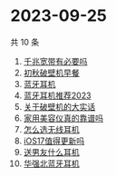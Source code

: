 # 2023-09-25

共 10 条

<!-- BEGIN -->
<!-- 最后更新时间 Mon Sep 25 2023 05:05:33 GMT+0800 (China Standard Time) -->

1. [千兆宽带有必要吗](https://www.zhihu.com/search?q=%E5%8D%83%E5%85%86%E5%AE%BD%E5%B8%A6%E6%9C%89%E5%BF%85%E8%A6%81%E5%90%97)
1. [初秋破壁机早餐](https://www.zhihu.com/search?q=%E5%88%9D%E7%A7%8B%E7%A0%B4%E5%A3%81%E6%9C%BA%E6%97%A9%E9%A4%90)
1. [蓝牙耳机](https://www.zhihu.com/search?q=%E8%93%9D%E7%89%99%E8%80%B3%E6%9C%BA)
1. [蓝牙耳机推荐2023](https://www.zhihu.com/search?q=%E8%93%9D%E7%89%99%E8%80%B3%E6%9C%BA%E6%8E%A8%E8%8D%902023)
1. [关于破壁机的大实话](https://www.zhihu.com/search?q=%E5%85%B3%E4%BA%8E%E7%A0%B4%E5%A3%81%E6%9C%BA%E7%9A%84%E5%A4%A7%E5%AE%9E%E8%AF%9D)
1. [家用美容仪真的靠谱吗](https://www.zhihu.com/search?q=%E5%AE%B6%E7%94%A8%E7%BE%8E%E5%AE%B9%E4%BB%AA%E7%9C%9F%E7%9A%84%E9%9D%A0%E8%B0%B1%E5%90%97)
1. [怎么选无线耳机](https://www.zhihu.com/search?q=%E6%80%8E%E4%B9%88%E9%80%89%E6%97%A0%E7%BA%BF%E8%80%B3%E6%9C%BA)
1. [iOS17值得更新吗](https://www.zhihu.com/search?q=iOS17%E5%80%BC%E5%BE%97%E6%9B%B4%E6%96%B0%E5%90%97)
1. [送男友什么耳机](https://www.zhihu.com/search?q=%E9%80%81%E7%94%B7%E5%8F%8B%E4%BB%80%E4%B9%88%E8%80%B3%E6%9C%BA)
1. [华强北蓝牙耳机](https://www.zhihu.com/search?q=%E5%8D%8E%E5%BC%BA%E5%8C%97%E8%93%9D%E7%89%99%E8%80%B3%E6%9C%BA)

<!-- END -->
